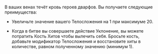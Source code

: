 В ваших венах течёт кровь героев дварфов. Вы получаете следующие преимущества:





- Увеличьте значение вашего Телосложения на 1 при максимуме 20.

- Когда в битве вы совершаете действие Уклонение, вы можете потратить Кость Хитов чтобы вылечить себя. Бросьте кость, добавьте модификатор Телосложения и восстановите хиты в количестве, равном полученному значению (минимум 1).

